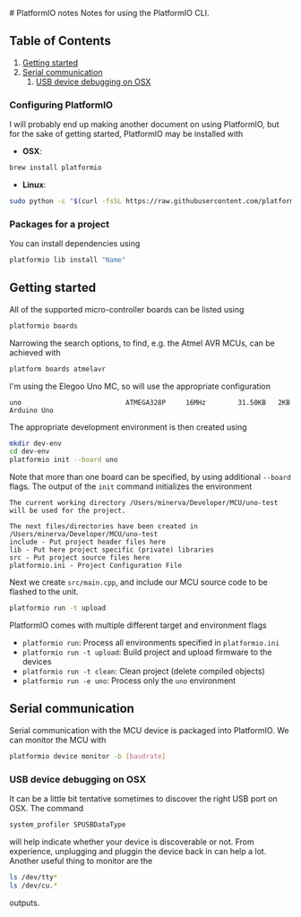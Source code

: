 # PlatformIO notes
Notes for using the PlatformIO CLI.

<!--BEGIN TOC-->
## Table of Contents
1. [Getting started](#toc-sub-tag-2)
2. [Serial communication](#toc-sub-tag-3)
	1. [USB device debugging on OSX](#toc-sub-tag-4)
<!--END TOC-->

### Configuring PlatformIO <a name="toc-sub-tag-0"></a>
I will probably end up making another document on using PlatformIO, but for the sake of getting started, PlatformIO may be installed with

- **OSX**: 
```bash
brew install platformio
```
- **Linux**: 
```bash
sudo python -c "$(curl -fsSL https://raw.githubusercontent.com/platformio/platformio/develop/scripts/get-platformio.py)"
```

### Packages for a project <a name="toc-sub-tag-1"></a>
You can install dependencies using
```bash
platformio lib install "Name"
```

## Getting started <a name="toc-sub-tag-2"></a>
All of the supported micro-controller boards can be listed using
```bash
platformio boards
```
Narrowing the search options, to find, e.g. the Atmel AVR MCUs, can be achieved with
```bash
platform boards atmelavr
```

I'm using the Elegoo Uno MC, so will use the appropriate configuration
```
uno                          ATMEGA328P     16MHz        31.50KB   2KB     Arduino Uno
```
The appropriate development environment is then created using
```bash
mkdir dev-env
cd dev-env
platformio init --board uno 
```
Note that more than one board can be specified, by using additional `--board` flags. The output of the `init` command initializes the environment

```
The current working directory /Users/minerva/Developer/MCU/uno-test will be used for the project.

The next files/directories have been created in /Users/minerva/Developer/MCU/uno-test
include - Put project header files here
lib - Put here project specific (private) libraries
src - Put project source files here
platformio.ini - Project Configuration File
```

Next we create `src/main.cpp`, and include our MCU source code to be flashed to the unit.

```bash
platformio run -t upload
```
PlatformIO comes with multiple different target and environment flags

- `platformio run`: Process all environments specified in `platformio.ini`
- `platformio run -t upload`: Build project and upload firmware to the devices
- `platformio run -t clean`: Clean project (delete compiled objects)
- `platformio run -e uno`: Process only the `uno` environment

## Serial communication <a name="toc-sub-tag-3"></a>
Serial communication with the MCU device is packaged into PlatformIO. We can monitor the MCU with
```bash
platformio device monitor -b [baudrate]
```

### USB device debugging on OSX <a name="toc-sub-tag-4"></a>
It can be a little bit tentative sometimes to discover the right USB port on OSX. The command
```bash
system_profiler SPUSBDataType
```
will help indicate whether your device is discoverable or not. From experience, unplugging and pluggin the device back in can help a lot. Another useful thing to monitor are the 
```bash
ls /dev/tty*
ls /dev/cu.*
```
outputs.
